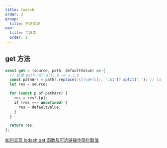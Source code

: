 ```yaml
---
title: lodash
order: 2
group:
  title: 方法实现
nav:
  title: 工具库
  order: 1
---
```


## get 方法

```ts
const get = (source, path, defaultValue) => {
  // 处理 path；如：a[1].b => a.1.b
  const pathArr = path?.replace(/\[(\d+)\]/, '.$1')?.split('.'); // [a, 1, b]
  let res = source;

  for (const p of pathArr) {
    res = res?.[p];
    if (res === undefined) {
      res = defaultValue;
    }
  }

  return res;
};
```

[如何实现 lodash.get 函数及可选链操作简化取值](https://segmentfault.com/a/1190000021799343)
